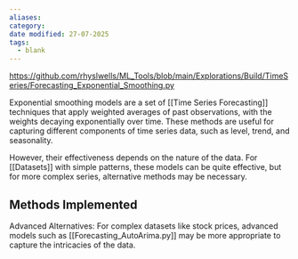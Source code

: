 ```yaml
---
aliases: 
category: 
date modified: 27-07-2025
tags:
  - blank
---
```

https://github.com/rhyslwells/ML_Tools/blob/main/Explorations/Build/TimeSeries/Forecasting_Exponential_Smoothing.py

Exponential smoothing models are a set of [[Time Series Forecasting]] techniques that apply weighted averages of past observations, with the weights decaying exponentially over time. These methods are useful for capturing different components of time series data, such as level, trend, and seasonality.

However, their effectiveness depends on the nature of the data. For [[Datasets]] with simple patterns, these models can be quite effective, but for more complex series, alternative methods may be necessary.

## Methods Implemented

Advanced Alternatives: For complex datasets like stock prices, advanced models such as [[Forecasting_AutoArima.py]] may be more appropriate to capture the intricacies of the data.
